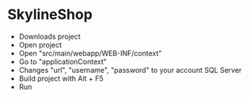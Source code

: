 # SkylineShop
* Downloads project
* Open project
* Open "src/main/webapp/WEB-INF/context"
* Go to "applicationContext"
* Changes "url", "username", "password" to your account SQL Server
* Build project with Alt + F5
* Run
